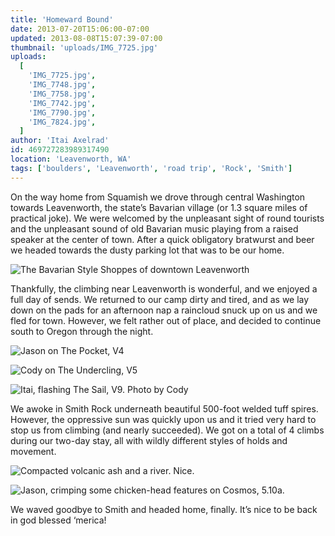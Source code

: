 ```yaml
---
title: 'Homeward Bound'
date: 2013-07-20T15:06:00-07:00
updated: 2013-08-08T15:07:39-07:00
thumbnail: 'uploads/IMG_7725.jpg'
uploads:
  [
    'IMG_7725.jpg',
    'IMG_7748.jpg',
    'IMG_7758.jpg',
    'IMG_7742.jpg',
    'IMG_7790.jpg',
    'IMG_7824.jpg',
  ]
author: 'Itai Axelrad'
id: 469727283989317490
location: 'Leavenworth, WA'
tags: ['boulders', 'Leavenworth', 'road trip', 'Rock', 'Smith']
---
```


On the way home from Squamish we drove through central Washington towards Leavenworth, the state’s Bavarian village (or 1.3 square miles of practical joke). We were welcomed by the unpleasant sight of round tourists and the unpleasant sound of old Bavarian music playing from a raised speaker at the center of town. After a quick obligatory bratwurst and beer we headed towards the dusty parking lot that was to be our home.

![The Bavarian Style Shoppes of downtown Leavenworth](uploads/IMG_7725.jpg)

Thankfully, the climbing near Leavenworth is wonderful, and we enjoyed a full day of sends. We returned to our camp dirty and tired, and as we lay down on the pads for an afternoon nap a raincloud snuck up on us and we fled for town. However, we felt rather out of place, and decided to continue south to Oregon through the night.

![Jason on The Pocket, V4](uploads/IMG_7748.jpg)

![Cody on The Undercling, V5](uploads/IMG_7758.jpg)

![Itai, flashing The Sail, V9. Photo by Cody](uploads/IMG_7742.jpg)

We awoke in Smith Rock underneath beautiful 500-foot welded tuff spires. However, the oppressive sun was quickly upon us and it tried very hard to stop us from climbing (and nearly succeeded). We got on a total of 4 climbs during our two-day stay, all with wildly different styles of holds and movement.

![Compacted volcanic ash and a river. Nice.](uploads/IMG_7790.jpg)

![Jason, crimping some chicken-head features on Cosmos, 5.10a.](uploads/IMG_7824.jpg)

We waved goodbye to Smith and headed home, finally. It’s nice to be back in god blessed ‘merica!
